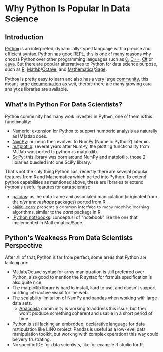 # Why Python Is Popular In Data Science

## Introduction

[Python](https://en.wikipedia.org/wiki/Python_(programming_language)) is an interpreted, dynamically-typed language with a precise and efficient syntax. Python has good [REPL](https://en.wikipedia.org/wiki/Read%E2%80%93eval%E2%80%93print_loop), this is one of many reasons why choose Python over other programming languages such as [C](https://en.wikipedia.org/wiki/C_(programming_language)), [C++](https://en.wikipedia.org/wiki/C%2B%2B), [C#](https://en.wikipedia.org/wiki/C_Sharp_(programming_language)) or [Java](https://en.wikipedia.org/wiki/Java_(programming_language)). But there are popular alternatives to Python for data science purpose, such as [R](https://en.wikipedia.org/wiki/R_(programming_language)), [Matlab](https://en.wikipedia.org/wiki/MATLAB)/[Octave](https://en.wikipedia.org/wiki/GNU_Octave), and [Mathematica](https://en.wikipedia.org/wiki/Wolfram_Mathematica)/[Sage](https://en.wikipedia.org/wiki/SageMath).

Python is pretty easy to learn and also has a very large [community](https://www.python.org/community/), this means large [documentation](https://www.python.org/doc/) as well, thefore there are many growing data analytics libraries are available.

## What's In Python For Data Scientists?

Python community has many work invested in Python, one of them is this functionality:
- [Numeric](http://hugunin.net/story_of_jython.html): extension for Python to support numberic analysis as naturally as [M]atlab does.
- [NumPy](http://www.numpy.org/): numeric then evolved to NumPy (Numeric Python?) later on.
- [matplotlib](http://matplotlib.org/): several years after NumPy, the plotting functionality from Matlab was ported to python as matplotlib.
- [SciPy](https://www.scipy.org/): this library was born around NumPy and matplotlib, those 2 libraries bundled into one SciPy library.

That's not the only thing Python has, recently there are several popular features from R and Mathematica which ported into Python. To extend python capabilities as mentioned above, these are libraries to extend Python's useful features for data scientist:
- [pandas](http://pandas.pydata.org/): as the data frame and associated manipulation (originated from the *plyr* and *reshape* packages) ported from R.
- [skikit-learn](http://scikit-learn.org/stable/): presents a common interface to many machine learning algorithms, similar to the *caret* package in R.
- [IPython notebooks](http://blog.fperez.org/2012/01/ipython-notebook-historical.html): conceptual of "notebook" like the one that implemented in Mathematica/Sage.

## Python's Weakness From Data Scientists Perspective

After all of that, Python is far from perfect, some areas that Python are lacking are:
- Matlab/Octave syntax for array manipulation is still preferred over Python, also good to mention the R syntax for formula specification is also quite nice.
- The matplotlib library is hard to install, hard to use, and doesn't support building interactive visual for the web.
- The scalability limitation of NumPy and pandas when working with large data sets.
	- [Anaconda](https://www.anaconda.com/) community is working to address this issue, but they won't produce something coherent and usable in a short period of time
- Python is still lacking an embedded, declarative language for data matipulation like LINQ project. Pandas is useful as a low-level data manipulation toolkit, but working with complex operations this way could be very frustrating.
- No specific IDE for data scientists, like for example R studio for R.
